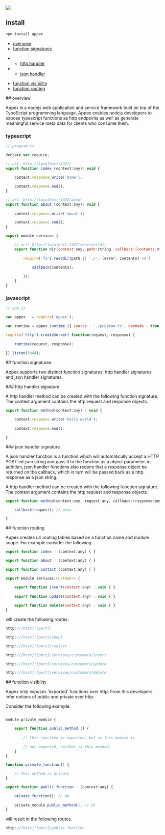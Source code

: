 ![](https://raw.github.com/sinclairzx81/appex/master/assets/logo.jpg)

## install

```javascript
npm install appex
```

* [overview](#overview)
* [function signatures](#function_signatures)
- * [http handler](#function_signatures_http_handler)
- * [json handler](#function_signatures_json_handler)
* [function visibility](#function_visibility)
* [function routing](#function_routing)


<a name="overview" />
## overview

Appex is a nodejs web application and service framework built on top of the TypeScript programming language. Appex 
enables nodejs developers to expose typescript functions as http endpoints as well as generate meaningful service
meta data for clients who consume them. 

### typescript

```javascript
// program.ts

declare var require; 

// url: http://localhost:1337/
export function index (context:any): void { 
  
    context.response.write('home');

    context.response.end(); 
}

// url: http://localhost:1337/about
export function about (context:any): void { 
	
    context.response.write('about');

    context.response.end();
}

export module services {

    // url: http://localhost:1337/services/dir
    export function dir(context:any, path:string, callback:(contents:string[]) => void) {
        
        require('fs').readdir(path || './', (error, contents) => {
            
            callback(contents);

        });
    }
}

```

### javascript

```javascript
// app.js

var appex   = require('appex');

var runtime = appex.runtime ({ source : './program.ts', devmode : true });

require('http').createServer( function(request, response) {
    
    runtime(request, response);
    
}).listen(5444);
```
<a name="function_signatures" />
## function signatures

Appex supports two distinct function signatures. http handler signatures and json handler signatures.

<a name="function_signatures_http_handler" />
### http handler signature

A http handler method can be created with the following function signature. The context
argument contains the http request and response objects.

```javascript
export function method(context:any) : void {

	context.response.write('hello world');
	
	context.response.end();

}
```
<a name="function_signatures_json_handler" />
### json handler signature

A json handler function is a function which will automatically accept a HTTP POST'ed json string and 
pass it to the function as a object parameter. in addition, json handler functions also require that 
a response object be returned on the callback, which in turn will be passed back as a http response
as a json string.

A http handler method can be created with the following function signature. The context
argument contains the http request and response objects.

```javascript
export function method(context:any, request:any, callback:(response:any) => void) {

	callback(request); // echo

}
```
<a name="function_routing" />
## function routing

Appex creates url routing tables based on a function name and module scope. For example consider the following...

```javascript
export function index   (context:any) { }

export function about   (context:any) { }

export function contact (context:any) { }

export module services.customers {

	export function insert(context:any) : void { }
	
	export function update(context:any) : void { }
	
	export function delete(context:any) : void { }
}
```

will create the following routes:

```javascript
http://[host]:[port]/

http://[host]:[port]/about

http://[host]:[port]/contact

http://[host]:[port]/services/customers/insert

http://[host]:[port]/services/customers/update

http://[host]:[port]/services/customers/delete
```
<a name="function_visibility" />
## function visibility

Appex only exposes 'exported' functions over http. From this developers infer notions of public and private over http. 

Consider the following example:

```javascript

module private_module {

	export function public_method () {
	
		// this function is exported, but as this module is 
		
		// not exported, neither is this method.
	}
}

function private_function() {

	// this method is private
}

export function public_function   (context:any) { 

	private_function(); // ok
	
	private_module.public_method(); // ok
}
```

will result in the following routes.

```javascript
http://[host]:[port]/public_function
```


